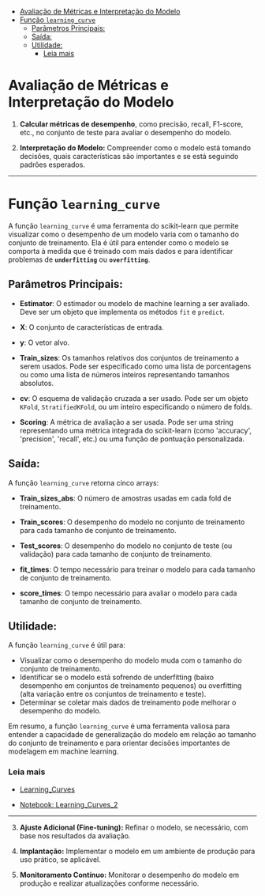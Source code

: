 
- [Avaliação de Métricas e Interpretação do Modelo](#avaliação-de-métricas-e-interpretação-do-modelo)
- [Função `learning_curve`](#função-learning_curve)
  - [Parâmetros Principais:](#parâmetros-principais)
  - [Saída:](#saída)
  - [Utilidade:](#utilidade)
    - [Leia mais](#leia-mais)

# Avaliação de Métricas e Interpretação do Modelo

1. **Calcular métricas de desempenho**, como precisão, recall, F1-score, etc., no conjunto de teste para avaliar o desempenho do modelo.

2. **Interpretação do Modelo:** Compreender como o modelo está tomando decisões, quais características são importantes e se está seguindo padrões esperados.

---

# Função `learning_curve`

A função `learning_curve` é uma ferramenta do scikit-learn que permite visualizar como o desempenho de um modelo varia com o tamanho do conjunto de treinamento. Ela é útil para entender como o modelo se comporta à medida que é treinado com mais dados e para identificar problemas de **`underfitting`** ou **`overfitting`**.

## Parâmetros Principais:

- **Estimator**: O estimador ou modelo de machine learning a ser avaliado. Deve ser um objeto que implementa os métodos `fit` e `predict`.

- **X**: O conjunto de características de entrada.

- **y**: O vetor alvo.

- **Train_sizes**: Os tamanhos relativos dos conjuntos de treinamento a serem usados. Pode ser especificado como uma lista de porcentagens ou como uma lista de números inteiros representando tamanhos absolutos.

- **cv**: O esquema de validação cruzada a ser usado. Pode ser um objeto `KFold`, `StratifiedKFold`, ou um inteiro especificando o número de folds.

- **Scoring**: A métrica de avaliação a ser usada. Pode ser uma string representando uma métrica integrada do scikit-learn (como 'accuracy', 'precision', 'recall', etc.) ou uma função de pontuação personalizada.

## Saída:

A função `learning_curve` retorna cinco arrays:

- **Train_sizes_abs**: O número de amostras usadas em cada fold de treinamento.

- **Train_scores**: O desempenho do modelo no conjunto de treinamento para cada tamanho de conjunto de treinamento.

- **Test_scores**: O desempenho do modelo no conjunto de teste (ou validação) para cada tamanho de conjunto de treinamento.

- **fit_times**: O tempo necessário para treinar o modelo para cada tamanho de conjunto de treinamento.

- **score_times**: O tempo necessário para avaliar o modelo para cada tamanho de conjunto de treinamento.

## Utilidade:

A função `learning_curve` é útil para:

- Visualizar como o desempenho do modelo muda com o tamanho do conjunto de treinamento.
- Identificar se o modelo está sofrendo de underfitting (baixo desempenho em conjuntos de treinamento pequenos) ou overfitting (alta variação entre os conjuntos de treinamento e teste).
- Determinar se coletar mais dados de treinamento pode melhorar o desempenho do modelo.

Em resumo, a função `learning_curve` é uma ferramenta valiosa para entender a capacidade de generalização do modelo em relação ao tamanho do conjunto de treinamento e para orientar decisões importantes de modelagem em machine learning.

### Leia mais

* [Learning_Curves](_Notebooks_teoria_aplicada\learning_curves.md)

* [Notebook: Learning_Curves_2](_Notebooks_teoria_aplicada\Learning_curve_2.ipynb)
---
3. **Ajuste Adicional (Fine-tuning):** Refinar o modelo, se necessário, com base nos resultados da avaliação.

4. **Implantação:** Implementar o modelo em um ambiente de produção para uso prático, se aplicável.

5. **Monitoramento Contínuo:** Monitorar o desempenho do modelo em produção e realizar atualizações conforme necessário.